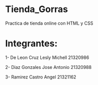 # Tienda_Gorras
Practica de tienda online con HTML y CSS
# Integrantes:
1- De Leon Cruz Lesly Michell   21320986

2- Diaz Gonzales Jose Antonio   21320988

3- Ramirez Castro Angel        21321162

